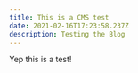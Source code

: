 ```yaml
---
title: This is a CMS test
date: 2021-02-16T17:23:58.237Z
description: Testing the Blog
---
```

Yep this is a test!